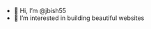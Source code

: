 - 👋  Hi, I’m @jbish55
- 👀  I’m interested in building beautiful websites

<!---
jbish55/jbish55 is a ✨ special ✨ repository because its `README.md` (this file) appears on your GitHub profile.
You can click the Preview link to take a look at your changes.
--->
